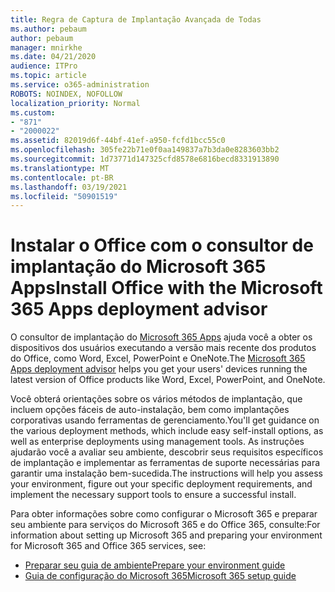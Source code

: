 ```yaml
---
title: Regra de Captura de Implantação Avançada de Todas
ms.author: pebaum
author: pebaum
manager: mnirkhe
ms.date: 04/21/2020
audience: ITPro
ms.topic: article
ms.service: o365-administration
ROBOTS: NOINDEX, NOFOLLOW
localization_priority: Normal
ms.custom:
- "871"
- "2000022"
ms.assetid: 82019d6f-44bf-41ef-a950-fcfd1bcc55c0
ms.openlocfilehash: 305fe22b71e0f0aa149837a7b3da0e8283603bb2
ms.sourcegitcommit: 1d73771d147325cfd8578e6816becd8331913890
ms.translationtype: MT
ms.contentlocale: pt-BR
ms.lasthandoff: 03/19/2021
ms.locfileid: "50901519"
---
```

# <a name="install-office-with-the-microsoft-365-apps-deployment-advisor"></a><span data-ttu-id="43f6a-102">Instalar o Office com o consultor de implantação do Microsoft 365 Apps</span><span class="sxs-lookup"><span data-stu-id="43f6a-102">Install Office with the Microsoft 365 Apps deployment advisor</span></span>

<span data-ttu-id="43f6a-103">O consultor de implantação do [Microsoft 365 Apps](https://admin.microsoft.com/adminportal/home) ajuda você a obter os dispositivos dos usuários executando a versão mais recente dos produtos do Office, como Word, Excel, PowerPoint e OneNote.</span><span class="sxs-lookup"><span data-stu-id="43f6a-103">The [Microsoft 365 Apps deployment advisor](https://admin.microsoft.com/adminportal/home) helps you get your users' devices running the latest version of Office products like Word, Excel, PowerPoint, and OneNote.</span></span>

<span data-ttu-id="43f6a-104">Você obterá orientações sobre os vários métodos de implantação, que incluem opções fáceis de auto-instalação, bem como implantações corporativas usando ferramentas de gerenciamento.</span><span class="sxs-lookup"><span data-stu-id="43f6a-104">You'll get guidance on the various deployment methods, which include easy self-install options, as well as enterprise deployments using management tools.</span></span> <span data-ttu-id="43f6a-105">As instruções ajudarão você a avaliar seu ambiente, descobrir seus requisitos específicos de implantação e implementar as ferramentas de suporte necessárias para garantir uma instalação bem-sucedida.</span><span class="sxs-lookup"><span data-stu-id="43f6a-105">The instructions will help you assess your environment, figure out your specific deployment requirements, and implement the necessary support tools to ensure a successful install.</span></span>

<span data-ttu-id="43f6a-106">Para obter informações sobre como configurar o Microsoft 365 e preparar seu ambiente para serviços do Microsoft 365 e do Office 365, consulte:</span><span class="sxs-lookup"><span data-stu-id="43f6a-106">For information about setting up Microsoft 365 and preparing your environment for Microsoft 365 and Office 365 services, see:</span></span>

- [<span data-ttu-id="43f6a-107">Preparar seu guia de ambiente</span><span class="sxs-lookup"><span data-stu-id="43f6a-107">Prepare your environment guide</span></span>](https://go.microsoft.com/fwlink/?linkid=2005213)
- [<span data-ttu-id="43f6a-108">Guia de configuração do Microsoft 365</span><span class="sxs-lookup"><span data-stu-id="43f6a-108">Microsoft 365 setup guide</span></span>](https://go.microsoft.com/fwlink/?linkid=2072646)
